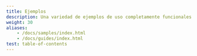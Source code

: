 ```yaml
---
title: Ejemplos
description: Una variedad de ejemplos de uso completamente funcionales para Istio con los que puedes experimentar.
weight: 30
aliases:
    - /docs/samples/index.html
    - /docs/guides/index.html
test: table-of-contents
---
```

